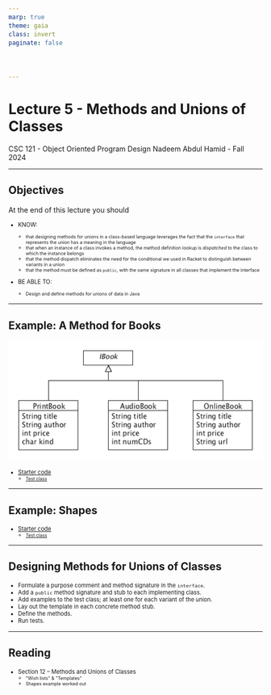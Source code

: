 ```yaml
---
marp: true
theme: gaia
class: invert
paginate: false



---
```

# Lecture 5 - Methods and Unions of Classes
CSC 121 - Object Oriented Program Design
Nadeem Abdul Hamid - Fall 2024

<!-- paginate: skip -->
<!-- _class: lead -->



---
## Objectives
<style scoped>ul  { font-size: 80%; }</style>

At the end of this lecture you should
- KNOW:
    - that designing methods for unions in a class-based language leverages the fact that the `interface` that represents the union has a meaning in the language
    - that when an instance of a class invokes a method, the method definition lookup is *dispatched* to the class to which the instance belongs
    - that the method dispatch eliminates the need for the conditional we used in Racket to distinguish between variants in a union
    - that the method must be defined as `public`, with the same signature in all classes that implement the interface

- BE ABLE TO:
    - Design and define methods for unions of data in Java


<!-- paginate: true -->
<!-- footer: Lecture 5 - Methods and Unions of Classes -->



---
## Example: A Method for Books

![](../../class04-unions-interfaces/slides/books-interface-1.png)

- [Starter code](../code/Books_starter.java)
    - [Test class](../code/BooksTest.java)



---
## Example: Shapes

- [Starter code](../code/Shapes_starter.java)
    - [Test class](../code/ShapesTest.java)


---
## Designing Methods for Unions of Classes

- Formulate a purpose comment and method signature in the `interface`.
- Add a `public` method signature and stub to each implementing class.
- Add examples to the test class; at least one for each variant of the union.
- Lay out the template in each concrete method stub.
- Define the methods.
- Run tests.



--- 
## Reading
- Section 12 – Methods and Unions of Classes
    - "Wish lists" & "Templates"
    - Shapes example worked out




